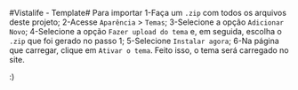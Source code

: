 #Vistalife - Template#
Para importar
1-Faça um `.zip` com todos os arquivos deste projeto;
2-Acesse `Aparência` > `Temas`;
3-Selecione a opção `Adicionar Novo`;
4-Selecione a opção `Fazer upload do tema` e, em seguida, escolha o `.zip` que foi gerado no passo 1;
5-Selecione `Instalar agora`;
6-Na página que carregar, clique em `Ativar o tema`. Feito isso, o tema será carregado no site.

:)